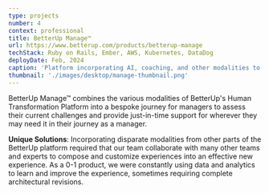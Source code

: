 ```yaml
---
type: projects
number: 4
context: professional
title: BetterUp Manage™
url: https://www.betterup.com/products/betterup-manage
techStack: Ruby on Rails, Ember, AWS, Kubernetes, DataDog 
deployDate: Feb, 2024
caption: 'Platform incorporating AI, coaching, and other modalities to provide support for managers'
thumbnail: './images/desktop/manage-thumbnail.png'
---
```


BetterUp Manage™ combines the various modalities of BetterUp's Human Transformation Platform into a bespoke journey for managers to assess their current challenges and provide just-in-time support for wherever they may need it in their journey as a manager.

**Unique Solutions**: Incorporating disparate modalities from other parts of the BetterUp platform required that our team collaborate with many other teams and experts to compose and customize experiences into an effective new experience. As a 0-1 product, we were constantly using data and analytics to learn and improve the experience, sometimes requiring complete architectural revisions.
